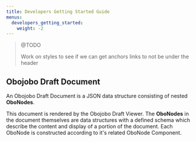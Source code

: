 ```yaml
---
title: Developers Getting Started Guide
menus:
  developers_getting_started:
    weight: -2
---
```


> @TODO
>
> Work on styles to see if we can get anchors links to not be under the header

## Obojobo Draft Document

An Obojobo Draft Document is a JSON data structure consisting of nested **OboNodes**.

This document is rendered by the Obojobo Draft Viewer. The **OboNodes** in the document themselves are data structures with a defined schema which describe the content and display of a portion of the document. Each OboNode is constructed according to it's related OboNode Component.

